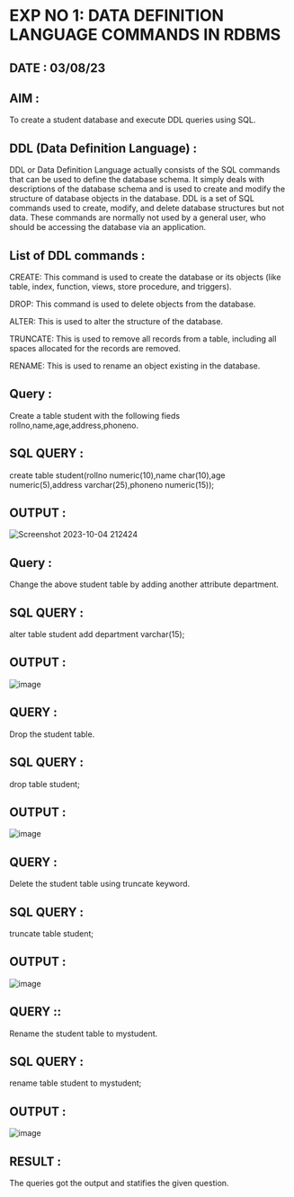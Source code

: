 # EXP NO 1: DATA DEFINITION LANGUAGE COMMANDS IN RDBMS
## DATE : 03/08/23
## AIM :
To create a student database and execute DDL queries using SQL.

## DDL (Data Definition Language) :
DDL or Data Definition Language actually consists of the SQL commands that can be used to define the database schema. It simply deals with descriptions of the database schema and is used to create and modify the structure of database objects in the database. DDL is a set of SQL commands used to create, modify, and delete database structures but not data. These commands are normally not used by a general user, who should be accessing the database via an application.

## List of DDL commands :
CREATE: This command is used to create the database or its objects (like table, index, function, views, store procedure, and triggers).

DROP: This command is used to delete objects from the database.

ALTER: This is used to alter the structure of the database.

TRUNCATE: This is used to remove all records from a table, including all spaces allocated for the records are removed.

RENAME: This is used to rename an object existing in the database.

## Query :
Create a table student with the following fieds rollno,name,age,address,phoneno.

## SQL QUERY :
create table student(rollno numeric(10),name char(10),age numeric(5),address varchar(25),phoneno numeric(15));

## OUTPUT :

![Screenshot 2023-10-04 212424](https://github.com/vikashsenthil21/G2_DBMS/assets/119433834/625d339b-3d88-4057-a043-5ecda10bc644)


## Query :
Change the above student table by adding another attribute department.

## SQL QUERY :
alter table student add department varchar(15);

## OUTPUT :
![image](https://github.com/vikashsenthil21/G2_DBMS/assets/119433834/50ec27b8-fca9-4476-ae76-a1fac012f913)



## QUERY :
Drop the student table.

## SQL QUERY :
drop table student;

## OUTPUT :
![image](https://github.com/vikashsenthil21/G2_DBMS/assets/119433834/8be1b2f5-21c7-41f6-80a8-67ce4ea2da48)


## QUERY :
Delete the student table using truncate keyword.

## SQL QUERY :
truncate table student;

## OUTPUT :
![image](https://github.com/vikashsenthil21/G2_DBMS/assets/119433834/135fb0ce-e4e7-4659-b8cd-8b8db5eaec9a)



## QUERY ::
Rename the student table to mystudent.

## SQL QUERY :
rename table student to mystudent;

## OUTPUT :
![image](https://github.com/vikashsenthil21/G2_DBMS/assets/119433834/ecc873fc-de8c-410a-8d73-e13d0863c2dd)


## RESULT :
The queries got the output and statifies the given question.
